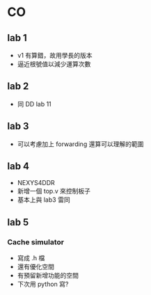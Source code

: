 # CO

## lab 1

- v1 有算錯，故用學長的版本
- 逼近根號值以減少運算次數

## lab 2

- 同 DD lab 11

## lab 3

- 可以考慮加上 forwarding 還算可以理解的範圍

## lab 4

- NEXYS4DDR
- 新增一個 top.v 來控制板子
- 基本上與 lab3 雷同

## lab 5

### Cache simulator

- 寫成 .h 檔
- 還有優化空間
- 有預留新增功能的空間
- 下次用 python 寫?
